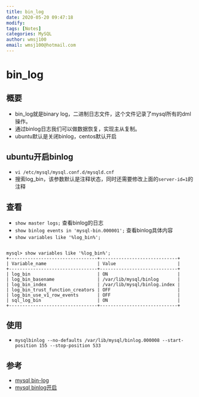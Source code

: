 ```yaml
---
title: bin_log
date: 2020-05-20 09:47:18
modify: 
tags: [Notes]
categories: MySQL
author: wmsj100
email: wmsj100@hotmail.com
---
```


# bin_log

## 概要

- bin_log就是binary log，二进制日志文件，这个文件记录了mysql所有的dml操作。
- 通过binlog日志我们可以做数据恢复，实现主从复制。
- ubuntu默认是关闭binlog，centos默认开启

## ubuntu开启binlog

- `vi /etc/mysql/mysql.conf.d/mysqld.cnf`
- 搜索log_bin，该参数默认是注释状态，同时还需要修改上面的`server-id=1`的注释

## 查看

- `show master logs;` 查看binlog的日志
- `show binlog events in 'mysql-bin.000001';` 查看binlog具体内容
- `show variables like '%log_bin%';`
```

mysql> show variables like '%log_bin%';
+---------------------------------+-----------------------------+
| Variable_name                   | Value                       |
+---------------------------------+-----------------------------+
| log_bin                         | ON                          |
| log_bin_basename                | /var/lib/mysql/binlog       |
| log_bin_index                   | /var/lib/mysql/binlog.index |
| log_bin_trust_function_creators | OFF                         |
| log_bin_use_v1_row_events       | OFF                         |
| sql_log_bin                     | ON                          |
+---------------------------------+-----------------------------+
```

## 使用

- `mysqlbinlog --no-defaults /var/lib/mysql/binlog.000008 --start-position 155 --stop-position 533`

## 参考

- [mysql bin-log](https://blog.csdn.net/king_kgh/article/details/74800513)
- [mysql binlog开启](https://blog.csdn.net/king_kgh/article/details/74800513)
